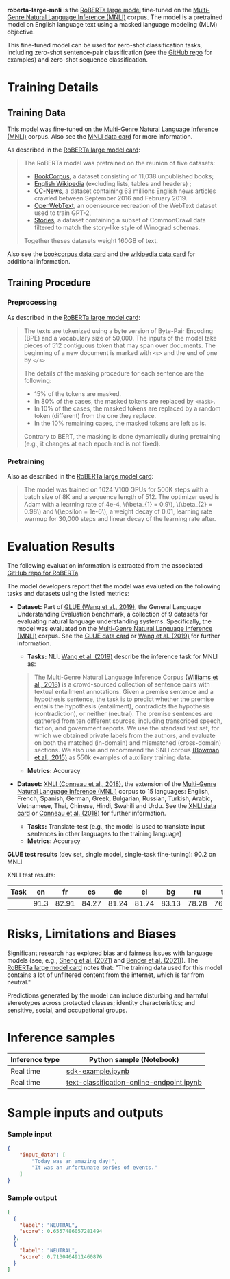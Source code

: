 **roberta-large-mnli** is the [RoBERTa large model](https://huggingface.co/roberta-large) fine-tuned on the [Multi-Genre Natural Language Inference (MNLI)](https://huggingface.co/datasets/multi_nli) corpus. The model is a pretrained model on English language text using a masked language modeling (MLM) objective.

This fine-tuned model can be used for zero-shot classification tasks, including zero-shot sentence-pair classification (see the [GitHub repo](https://github.com/facebookresearch/fairseq/tree/main/examples/roberta) for examples) and zero-shot sequence classification.

# Training Details

## Training Data

This model was fine-tuned on the [Multi-Genre Natural Language Inference (MNLI)](https://cims.nyu.edu/~sbowman/multinli/) corpus. Also see the [MNLI data card](https://huggingface.co/datasets/multi_nli) for more information. 

As described in the [RoBERTa large model card](https://huggingface.co/roberta-large): 

> The RoBERTa model was pretrained on the reunion of five datasets:
> 
> - [BookCorpus](https://yknzhu.wixsite.com/mbweb), a dataset consisting of 11,038 unpublished books;
> - [English Wikipedia](https://en.wikipedia.org/wiki/English_Wikipedia) (excluding lists, tables and headers) ;
> - [CC-News](https://commoncrawl.org/2016/10/news-dataset-available/), a dataset containing 63 millions English news articles crawled between September 2016 and February 2019.
> - [OpenWebText](https://github.com/jcpeterson/openwebtext), an opensource recreation of the WebText dataset used to train GPT-2,
> - [Stories](https://arxiv.org/abs/1806.02847), a dataset containing a subset of CommonCrawl data filtered to match the story-like style of Winograd schemas.
>
> Together theses datasets weight 160GB of text.

Also see the [bookcorpus data card](https://huggingface.co/datasets/bookcorpus) and the [wikipedia data card](https://huggingface.co/datasets/wikipedia) for additional information.

## Training Procedure

### Preprocessing

As described in the [RoBERTa large model card](https://huggingface.co/roberta-large): 

> The texts are tokenized using a byte version of Byte-Pair Encoding (BPE) and a vocabulary size of 50,000. The inputs of
> the model take pieces of 512 contiguous token that may span over documents. The beginning of a new document is marked
> with `<s>` and the end of one by `</s>`
> 
> The details of the masking procedure for each sentence are the following:
> - 15% of the tokens are masked.
> - In 80% of the cases, the masked tokens are replaced by `<mask>`.
> - In 10% of the cases, the masked tokens are replaced by a random token (different) from the one they replace.
> - In the 10% remaining cases, the masked tokens are left as is.
> 
> Contrary to BERT, the masking is done dynamically during pretraining (e.g., it changes at each epoch and is not fixed).

### Pretraining 

Also as described in the [RoBERTa large model card](https://huggingface.co/roberta-large): 

> The model was trained on 1024 V100 GPUs for 500K steps with a batch size of 8K and a sequence length of 512. The
> optimizer used is Adam with a learning rate of 4e-4, \\(\beta_{1} = 0.9\\), \\(\beta_{2} = 0.98\\) and
> \\(\epsilon = 1e-6\\), a weight decay of 0.01, learning rate warmup for 30,000 steps and linear decay of the learning
> rate after.

# Evaluation Results

The following evaluation information is extracted from the associated [GitHub repo for RoBERTa](https://github.com/facebookresearch/fairseq/tree/main/examples/roberta). 

The model developers report that the model was evaluated on the following tasks and datasets using the listed metrics: 

- **Dataset:** Part of [GLUE (Wang et al., 2019)](https://arxiv.org/pdf/1804.07461.pdf), the General Language Understanding Evaluation benchmark, a collection of 9 datasets for evaluating natural language understanding systems. Specifically, the model was evaluated on the [Multi-Genre Natural Language Inference (MNLI)](https://cims.nyu.edu/~sbowman/multinli/) corpus. See the [GLUE data card](https://huggingface.co/datasets/glue) or [Wang et al. (2019)](https://arxiv.org/pdf/1804.07461.pdf) for further information.
  - **Tasks:** NLI. [Wang et al. (2019)](https://arxiv.org/pdf/1804.07461.pdf) describe the inference task for MNLI as: 
  > The Multi-Genre Natural Language Inference Corpus [(Williams et al., 2018)](https://arxiv.org/abs/1704.05426) is a crowd-sourced collection of sentence pairs with textual entailment annotations. Given a premise sentence and a hypothesis sentence, the task is to predict whether the premise entails the hypothesis (entailment), contradicts the hypothesis (contradiction), or neither (neutral). The premise sentences are gathered from ten different sources, including transcribed speech, fiction, and government reports. We use the standard test set, for which we obtained private labels from the authors, and evaluate on both the matched (in-domain) and mismatched (cross-domain) sections. We also use and recommend the SNLI corpus [(Bowman et al., 2015)](https://arxiv.org/abs/1508.05326) as 550k examples of auxiliary training data.
  - **Metrics:** Accuracy  

- **Dataset:** [XNLI (Conneau et al., 2018)](https://arxiv.org/pdf/1809.05053.pdf), the extension of the [Multi-Genre Natural Language Inference (MNLI)](https://cims.nyu.edu/~sbowman/multinli/) corpus to 15 languages: English, French, Spanish, German, Greek, Bulgarian, Russian, Turkish, Arabic, Vietnamese, Thai, Chinese, Hindi, Swahili and Urdu. See the [XNLI data card](https://huggingface.co/datasets/xnli) or [Conneau et al. (2018)](https://arxiv.org/pdf/1809.05053.pdf) for further information.
  - **Tasks:** Translate-test (e.g., the model is used to translate input sentences in other languages to the training language)
  - **Metrics:** Accuracy

**GLUE test results** (dev set, single model, single-task fine-tuning): 90.2 on MNLI

XNLI test results:

| Task | en |  fr | es  | de  | el  | bg  | ru  | tr  | ar  | vi  | th  | zh  | hi  | sw  | ur  |
|:----:|:--:|:---:|:---:|:---:|:---:|:---:|:---:|:---:|:---:|:---:|:---:|:---:|:---:|:---:|:---:|
|      |91.3|82.91|84.27|81.24|81.74|83.13|78.28|76.79|76.64|74.17|74.05| 77.5| 70.9|66.65|66.81|	

# Risks, Limitations and Biases

Significant research has explored bias and fairness issues with language models (see, e.g., [Sheng et al. (2021)](https://aclanthology.org/2021.acl-long.330.pdf) and [Bender et al. (2021)](https://dl.acm.org/doi/pdf/10.1145/3442188.3445922)). The [RoBERTa large model card](https://huggingface.co/roberta-large) notes that: "The training data used for this model contains a lot of unfiltered content from the internet, which is far from neutral." 

Predictions generated by the model can include disturbing and harmful stereotypes across protected classes; identity characteristics; and sensitive, social, and occupational groups.

# Inference samples

Inference type|Python sample (Notebook)
|--|--|
Real time|[sdk-example.ipynb](https://aka.ms/sdk-notebook-examples)
Real time|[text-classification-online-endpoint.ipynb](https://aka.ms/text-classification-online-endpoint-oss)

# Sample inputs and outputs

### Sample input
```json
{
    "input_data": [
        "Today was an amazing day!",
        "It was an unfortunate series of events."
    ]
}
```

### Sample output
```json
[
  {
    "label": "NEUTRAL",
    "score": 0.6557486057281494
  },
  {
    "label": "NEUTRAL",
    "score": 0.7130464911460876
  }
]
```
